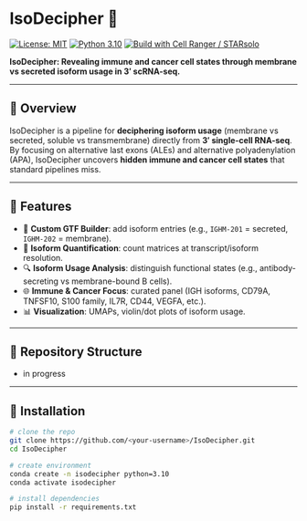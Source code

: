 # IsoDecipher 🧬

[![License: MIT](https://img.shields.io/badge/License-MIT-green.svg)](LICENSE)
[![Python 3.10](https://img.shields.io/badge/python-3.10-blue)]()
[![Build with Cell Ranger / STARsolo](https://img.shields.io/badge/build-CellRanger%2FSTARsolo-orange)]()

**IsoDecipher: Revealing immune and cancer cell states through membrane vs secreted isoform usage in 3′ scRNA-seq.**

---

## 🚀 Overview
IsoDecipher is a pipeline for **deciphering isoform usage** (membrane vs secreted, soluble vs transmembrane) directly from **3′ single-cell RNA-seq**.  
By focusing on alternative last exons (ALEs) and alternative polyadenylation (APA), IsoDecipher uncovers **hidden immune and cancer cell states** that standard pipelines miss.

---

## 🔹 Features
- 🧾 **Custom GTF Builder**: add isoform entries (e.g., `IGHM-201` = secreted, `IGHM-202` = membrane).  
- 🧬 **Isoform Quantification**: count matrices at transcript/isoform resolution.  
- 🔍 **Isoform Usage Analysis**: distinguish functional states (e.g., antibody-secreting vs membrane-bound B cells).  
- 🌐 **Immune & Cancer Focus**: curated panel (IGH isoforms, CD79A, TNFSF10, S100 family, IL7R, CD44, VEGFA, etc.).  
- 📊 **Visualization**: UMAPs, violin/dot plots of isoform usage.  

---

## 📂 Repository Structure
- in progress
---

## 🔧 Installation
```bash
# clone the repo
git clone https://github.com/<your-username>/IsoDecipher.git
cd IsoDecipher

# create environment
conda create -n isodecipher python=3.10
conda activate isodecipher

# install dependencies
pip install -r requirements.txt

